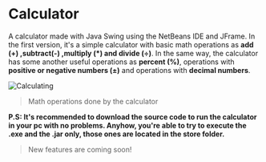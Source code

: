 # Calculator

A calculator made with Java Swing using the NetBeans IDE and JFrame. In the first version, it's a simple calculator with basic math operations as **add (+) ,subtract(-) ,multiply (*) and divide (÷)**. In the same way, the calculator has some another useful operations as **percent (%)**, operations with **positive or negative numbers (±)** and operations with **decimal numbers**.

![Calculating](https://user-images.githubusercontent.com/90339129/182220744-90604daa-95d3-464f-b7ad-687b6fe12c07.png)
> Math operations done by the calculator

**P.S: It's recommended to download the source code to run the calculator in your pc with no problems. Anyhow, you're able to try to execute the .exe and the .jar only, those ones are located in the store folder.**

> New features are coming soon!
